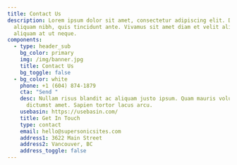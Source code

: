 ```yaml
---
title: Contact Us
description: Lorem ipsum dolor sit amet, consectetur adipiscing elit. Duis at
  aliquam nibh, quis tincidunt ante. Vivamus sit amet diam et velit aliquam
  aliquam at ut neque.
components:
  - type: header_sub
    bg_color: primary
    img: /img/banner.jpg
    title: Contact Us
    bg_toggle: false
  - bg_color: white
    phone: +1 (604) 874-1879
    cta: "Send "
    desc: Nullam risus blandit ac aliquam justo ipsum. Quam mauris volutpat massa
      dictumst amet. Sapien tortor lacus arcu.
    usebasin: https://usebasin.com/
    title: Get In Touch
    type: contact
    email: hello@supersonicsites.com
    address1: 3622 Main Street
    address2: Vancouver, BC
    address_toggle: false
---
```

